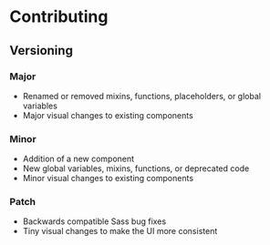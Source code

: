 # Contributing

## Versioning

### Major

- Renamed or removed mixins, functions, placeholders, or global variables
- Major visual changes to existing components

### Minor

- Addition of a new component
- New global variables, mixins, functions, or deprecated code
- Minor visual changes to existing components

### Patch

- Backwards compatible Sass bug fixes
- Tiny visual changes to make the UI more consistent
